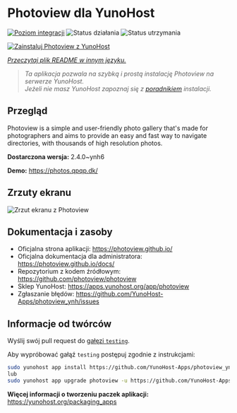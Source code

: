 <!--
To README zostało automatycznie wygenerowane przez <https://github.com/YunoHost/apps/tree/master/tools/readme_generator>
Nie powinno być ono edytowane ręcznie.
-->

# Photoview dla YunoHost

[![Poziom integracji](https://apps.yunohost.org/badge/integration/photoview)](https://ci-apps.yunohost.org/ci/apps/photoview/)
![Status działania](https://apps.yunohost.org/badge/state/photoview)
![Status utrzymania](https://apps.yunohost.org/badge/maintained/photoview)

[![Zainstaluj Photoview z YunoHost](https://install-app.yunohost.org/install-with-yunohost.svg)](https://install-app.yunohost.org/?app=photoview)

*[Przeczytaj plik README w innym języku.](./ALL_README.md)*

> *Ta aplikacja pozwala na szybką i prostą instalację Photoview na serwerze YunoHost.*  
> *Jeżeli nie masz YunoHost zapoznaj się z [poradnikiem](https://yunohost.org/install) instalacji.*

## Przegląd

Photoview is a simple and user-friendly photo gallery that's made for photographers and aims to provide an easy and fast way to navigate directories, with thousands of high resolution photos.


**Dostarczona wersja:** 2.4.0~ynh6

**Demo:** <https://photos.qpqp.dk/>

## Zrzuty ekranu

![Zrzut ekranu z Photoview](./doc/screenshots/screenshot.png)

## Dokumentacja i zasoby

- Oficjalna strona aplikacji: <https://photoview.github.io/>
- Oficjalna dokumentacja dla administratora: <https://photoview.github.io/docs/>
- Repozytorium z kodem źródłowym: <https://github.com/photoview/photoview>
- Sklep YunoHost: <https://apps.yunohost.org/app/photoview>
- Zgłaszanie błędów: <https://github.com/YunoHost-Apps/photoview_ynh/issues>

## Informacje od twórców

Wyślij swój pull request do [gałęzi `testing`](https://github.com/YunoHost-Apps/photoview_ynh/tree/testing).

Aby wypróbować gałąź `testing` postępuj zgodnie z instrukcjami:

```bash
sudo yunohost app install https://github.com/YunoHost-Apps/photoview_ynh/tree/testing --debug
lub
sudo yunohost app upgrade photoview -u https://github.com/YunoHost-Apps/photoview_ynh/tree/testing --debug
```

**Więcej informacji o tworzeniu paczek aplikacji:** <https://yunohost.org/packaging_apps>
